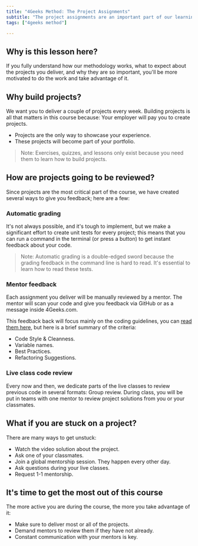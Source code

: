 ```yaml
---
title: "4Geeks Method: The Project Assignments"
subtitle: "The project assignments are an important part of our learning method, these lessons will show you what to expect and why they matter so much."
tags: ["4geeks method"]

---
```


## Why is this lesson here?
If you fully understand how our methodology works, what to expect about the projects you deliver, and why they are so important, you'll be more motivated to do the work and take advantage of it. 

## Why build projects?
We want you to deliver a couple of projects every week. Building projects is all that matters in this course because:
Your employer will pay you to create projects.

- Projects are the only way to showcase your experience.
- These projects will become part of your portfolio.

> Note: Exercises, quizzes, and lessons only exist because you need them to learn how to build projects.

## How are projects going to be reviewed?
Since projects are the most critical part of the course, we have created several ways to give you feedback; here are a few:

### Automatic grading
It's not always possible, and it's tough to implement, but we make a significant effort to create unit tests for every project; this means that you can run a command in the terminal (or press a button) to get instant feedback about your code.

> Note: Automatic grading is a double-edged sword because the grading feedback in the command line is hard to read. It's essential to learn how to read these tests.

### Mentor feedback
Each assignment you deliver will be manually reviewed by a mentor. The mentor will scan your code and give you feedback via GitHub or as a message inside 4Geeks.com.

This feedback back will focus mainly on the coding guidelines, you can [read them here](https://4geeks.com/lesson/coding-standards-guidelines), but here is a brief summary of the criteria:

- Code Style & Cleanness.
- Variable names.
- Best Practices.
- Refactoring Suggestions.

### Live class code review
Every now and then, we dedicate parts of the live classes to review previous code in several formats:
Group review. During class, you will be put in teams with one mentor to review project solutions from you or your classmates. 

## What if you are stuck on a project?
There are many ways to get unstuck: 

- Watch the video solution about the project.
- Ask one of your classmates.
- Join a global mentorship session. They happen every other day.
- Ask questions during your live classes.
- Request 1-1 mentorship.

## It's time to get the most out of this course
The more active you are during the course, the more you take advantage of it:

- Make sure to deliver most or all of the projects.
- Demand mentors to review them if they have not already.
- Constant communication with your mentors is key.
